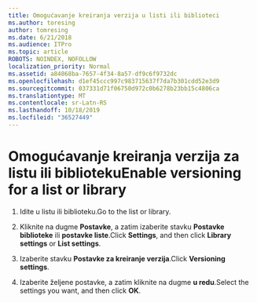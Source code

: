 ```yaml
---
title: Omogućavanje kreiranja verzija u listi ili biblioteci
ms.author: toresing
author: tomresing
ms.date: 6/21/2018
ms.audience: ITPro
ms.topic: article
ROBOTS: NOINDEX, NOFOLLOW
localization_priority: Normal
ms.assetid: a84868ba-7657-4f34-8a57-df9c6f9732dc
ms.openlocfilehash: d1ef45ccc997c983715637f7da7b301cdd52e3d9
ms.sourcegitcommit: 037331d71f06750d972c0b6278b23bb15c4806ca
ms.translationtype: MT
ms.contentlocale: sr-Latn-RS
ms.lasthandoff: 10/18/2019
ms.locfileid: "36527449"
---
```

# <a name="enable-versioning-for-a-list-or-library"></a><span data-ttu-id="0416c-102">Omogućavanje kreiranja verzija za listu ili biblioteku</span><span class="sxs-lookup"><span data-stu-id="0416c-102">Enable versioning for a list or library</span></span>

1. <span data-ttu-id="0416c-103">Idite u listu ili biblioteku.</span><span class="sxs-lookup"><span data-stu-id="0416c-103">Go to the list or library.</span></span>
    
2. <span data-ttu-id="0416c-104">Kliknite na dugme **Postavke**, a zatim izaberite stavku **Postavke biblioteke** ili **postavke liste**.</span><span class="sxs-lookup"><span data-stu-id="0416c-104">Click **Settings**, and then click **Library settings** or **List settings**.</span></span>
    
3. <span data-ttu-id="0416c-105">Izaberite stavku **Postavke za kreiranje verzija**.</span><span class="sxs-lookup"><span data-stu-id="0416c-105">Click **Versioning settings**.</span></span>
    
4. <span data-ttu-id="0416c-106">Izaberite željene postavke, a zatim kliknite na dugme **u redu**.</span><span class="sxs-lookup"><span data-stu-id="0416c-106">Select the settings you want, and then click **OK**.</span></span>
    


